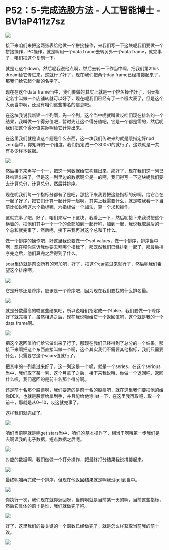 # P52：5-完成选股方法 - 人工智能博士 - BV1aP411z7sz

![](img/c6b5ab41c40afda4501431380cd87348_0.png)

接下来咱们来把这两张表给他做一个拼接操作，来我们写一下这块呢我们要做一个拼接操作，PC操作，就是啊用一个data frame去转另外一个data frame，就完事了，咱们把这个复制一下。

就是让这个down，然后呢我说他点啊，然后去转一下作当中啊，把我们第2this dream给它传进来，这就行了好了，现在我们把两个day frame已经拼接起来了，那我们给它起个新的名字了。

现在在这个data frame当中，我们要做的其实上就是一个排名操作好了，明天指定名字叫做一个店铺转就可以好了，现在呢我们已经有了一个哦大表了，但是这个大表当中啊，还没有咱们这些排名的信息吧。

在这块我说我新建一个列啊，先一个列，这个当中呢就叫做哎咱们现在排名的一个结果，我叫做一个得分值吧，暂时先让这个得分值吧，它是一个都是零的，然后呢我们把这个得分值实际啊给它计算出来。

在这里我们就是诶这个题是什么东西，这一块我们传进来的就是哦指定好npd zero当中，你矩阵的一个维度，我们指定成一个300×1的就行了，这块就是一共有多少样本数据。



![](img/c6b5ab41c40afda4501431380cd87348_2.png)

然后接下来再写一个一，把这一列数据给它构建出来，那好了，现在我们这一列已经构建出来了，但是这一列里边的数据啊全是一的啊，我们得写一下这块呢我们要去计算总分，计算总分，然后并排序。

现在呢我们每一个指标分都有了是吧，那接下来我要把这些指标的分啊，给它合在一起了好了，把它们计算一起计算一起啊，其实上我需要什么，就是哎我看一下当前比如说咱这六个指标嘛，六指标做一个加法，算一个求和操作。

这就完事了吧，好了，咱们来写一下这块，我看上一下，然后呢接下来我说把这个横着的，把他们其中一个一个的全部加到一起行吧，加到一起，我说我取最后的一个总和就完事了，然后呢，接下来我再对这个总和干什么。

做一个排序的操作吧，好这里我说要做一个sot values，做一个排序，排序当中啊，现在哎你告诉我你要去拜哪个指标了，那既然我们已经排到一起了，那最后排序完之后，他们算完之后得到了什么。

scar里边就是前面所有的累加吧，好了，把这个car拿过来就行了，然后呢我们希望这个排序啊。

![](img/c6b5ab41c40afda4501431380cd87348_4.png)

它是升序还是降序，应该是一个降序吧，因为现在我们要找的什么排名最。

![](img/c6b5ab41c40afda4501431380cd87348_6.png)

就是分数最高的哎这些结果吧，所以说咱们指定成一个false，我们要做一个降序好了就完事了，虽然相遇之后，现在我说呃给它一个返回值吧，这个就是我的一个data frame啊。



![](img/c6b5ab41c40afda4501431380cd87348_8.png)

把这个返回值咱们给它做出来了行了，那现在我们已经得到了总分的一个结果，那接下来啊把这个东西直接叫做一个啊，这个其实我们不需要其他指标，我们只需要什么，只需要它这个scars值就行了。

把其中的一列拿过来好了，这一列这是一个呃，就是一个series，在这个serious当中，我们取了某一列，这个月拿了之后，接下来我说哦，你做一个返回吧，返回什么哎，我们返回的是前十名那个得分啊。

还是前十名那个股票啊，我们要选的是前十名的股票吧，就在这里我们要把他的给你DEX，也就是股票给拿到手，并且能给他涂list一下，在这里我再取吧，取一个前十，那就是从0~10，哎这就完事了。

这样我们就完成了。

![](img/c6b5ab41c40afda4501431380cd87348_10.png)

咱们当前啊就是呃get stars当中，咱们的基本操作了，相当于啊哦第一步我们是去啊读我的电子数据，短点数据之后呢。



![](img/c6b5ab41c40afda4501431380cd87348_12.png)

对应的数据啊，我们做做一个打分操作，把最终打分结果我说拼接起来。

![](img/c6b5ab41c40afda4501431380cd87348_14.png)

最终呢咱再完成一个排序，但现在他返回结果就是啊我没get到当中。

![](img/c6b5ab41c40afda4501431380cd87348_16.png)

你执行一次，我们现在就你返回呀，当前啊就是当前某一天的啊，当前这些指标，然后它具体的前十是谁，我们就做完了吧。



![](img/c6b5ab41c40afda4501431380cd87348_18.png)

好了，这里我们的最关键的一个函数已经做完了，就是怎么样获取当前我的前十诶。

![](img/c6b5ab41c40afda4501431380cd87348_20.png)